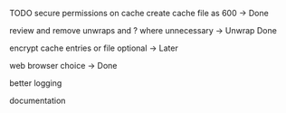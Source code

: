 TODO
secure permissions on cache create cache file as 600 -> Done

review and remove unwraps and ? where unnecessary -> Unwrap Done

encrypt cache entries or file optional -> Later

web browser choice -> Done

better logging

documentation
